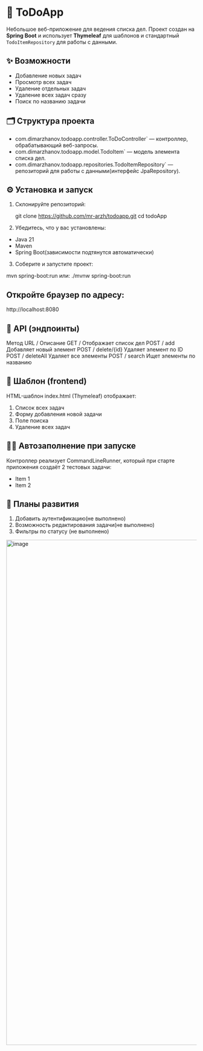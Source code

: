# 📝 ToDoApp

Небольшое веб-приложение для ведения списка дел. Проект создан на **Spring Boot** и использует **Thymeleaf** для шаблонов и стандартный `TodoItemRepository` для работы с данными.

## ✨ Возможности

- Добавление новых задач
- Просмотр всех задач
- Удаление отдельных задач
- Удаление всех задач сразу
- Поиск по названию задачи

## 🗂️ Структура проекта

- com.dimarzhanov.todoapp.controller.ToDoController` — контроллер, обрабатывающий веб-запросы.
- com.dimarzhanov.todoapp.model.TodoItem` — модель элемента списка дел.
- com.dimarzhanov.todoapp.repositories.TodoItemRepository` — репозиторий для работы с данными(интерфейс JpaRepository).

## ⚙️ Установка и запуск

1. Склонируйте репозиторий:
   
   git clone https://github.com/mr-arzh/todoapp.git
   cd todoApp

2. Убедитесь, что у вас установлены:
-  Java 21
-  Maven
- Spring Boot(зависимости подтянутся автоматически)

3. Соберите и запустите проект:

mvn spring-boot:run
или:
./mvnw spring-boot:run


## Откройте браузер по адресу:

http://localhost:8080

## 📄 API (эндпоинты)

Метод	URL /	Описание
GET	      /	Отображает список дел
POST	    / add	Добавляет новый элемент
POST	    / delete/{id}	Удаляет элемент по ID
POST	    / deleteAll	Удаляет все элементы
POST	    / search	Ищет элементы по названию

## 📝 Шаблон (frontend)

HTML-шаблон index.html (Thymeleaf) отображает:

1. Список всех задач
2. Форму добавления новой задачи
3. Поле поиска
4. Удаление всех задач

## 🧑‍💻 Автозаполнение при запуске

Контроллер реализует CommandLineRunner, который при старте приложения создаёт 2 тестовых задачи:
- Item 1
- Item 2

## 🚀 Планы развития

1. Добавить аутентификацию(не выполнено)
2. Возможность редактирования задачи(не выполнено)
3. Фильтры по статусу (не выполнено)

<img width="2820" height="1336" alt="image" src="https://github.com/user-attachments/assets/85eac7cb-efb4-4d2a-abef-0fea930b8d9a" />
